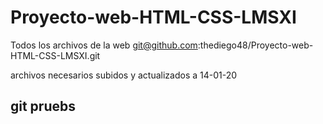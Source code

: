 # Proyecto-web-HTML-CSS-LMSXI
Todos los archivos de la web 
git@github.com:thediego48/Proyecto-web-HTML-CSS-LMSXI.git

archivos necesarios subidos y actualizados a 14-01-20
## git pruebs
